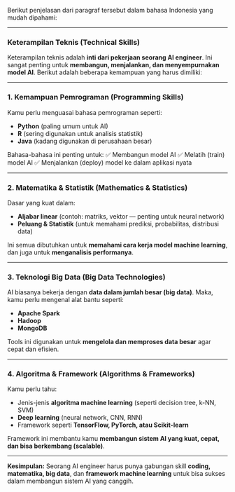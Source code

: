 Berikut penjelasan dari paragraf tersebut dalam bahasa Indonesia yang mudah dipahami:

---

### **Keterampilan Teknis (Technical Skills)**

Keterampilan teknis adalah **inti dari pekerjaan seorang AI engineer**. Ini sangat penting untuk **membangun, menjalankan, dan menyempurnakan model AI**. Berikut adalah beberapa kemampuan yang harus dimiliki:

---

### **1. Kemampuan Pemrograman (Programming Skills)**

Kamu perlu menguasai bahasa pemrograman seperti:

* **Python** (paling umum untuk AI)
* **R** (sering digunakan untuk analisis statistik)
* **Java** (kadang digunakan di perusahaan besar)

Bahasa-bahasa ini penting untuk:
✅ Membangun model AI
✅ Melatih (train) model AI
✅ Menjalankan (deploy) model ke dalam aplikasi nyata

---

### **2. Matematika & Statistik (Mathematics & Statistics)**

Dasar yang kuat dalam:

* **Aljabar linear** (contoh: matriks, vektor — penting untuk neural network)
* **Peluang & Statistik** (untuk memahami prediksi, probabilitas, distribusi data)

Ini semua dibutuhkan untuk **memahami cara kerja model machine learning**, dan juga untuk **menganalisis performanya**.

---

### **3. Teknologi Big Data (Big Data Technologies)**

AI biasanya bekerja dengan **data dalam jumlah besar (big data)**. Maka, kamu perlu mengenal alat bantu seperti:

* **Apache Spark**
* **Hadoop**
* **MongoDB**

Tools ini digunakan untuk **mengelola dan memproses data besar** agar cepat dan efisien.

---

### **4. Algoritma & Framework (Algorithms & Frameworks)**

Kamu perlu tahu:

* Jenis-jenis **algoritma machine learning** (seperti decision tree, k-NN, SVM)
* **Deep learning** (neural network, CNN, RNN)
* Framework seperti **TensorFlow, PyTorch, atau Scikit-learn**

Framework ini membantu kamu **membangun sistem AI yang kuat, cepat, dan bisa berkembang (scalable)**.

---

**Kesimpulan:**
Seorang AI engineer harus punya gabungan skill **coding, matematika, big data**, dan **framework machine learning** untuk bisa sukses dalam membangun sistem AI yang canggih.
